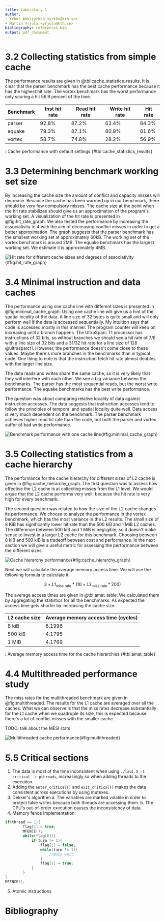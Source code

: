 ```yaml
---
title: Laboratory 1
author:
- Yrkkö Äkkijyrkkä <yrkko@kth.se>
- Martin Yrjölä <yrjola@kth.se>
bibliography: references.bib
output: pdf_document
---
```


3.2 Collecting statistics from simple cache
===========================================

The performance results are given in @tbl:cache_statistics_results. It is clear
that the parser benchmark has the best cache performance because it has the
highest hit rate. The vortex benchmark has the worst performance only scoring a
hit 56.9 percent of the time.

| Benchmark | Inst hit rate | Read hit rate | Write hit rate | Hit rate |
|-----------|---------------|---------------|----------------|----------|
| parser    |         92.8% |         87.2% |          63.4% |    84.3% |
| equake    |         79.3% |         87.1% |          80.9% |    81.6% |
| vortex    |         58.7% |         74.8% |          28.2% |    56.9% |
: Cache performance with default settings {#tbl:cache_statistics_results}

3.3 Determining benchmark working set size
==========================================

By increasing the cache size the amount of conflict and capacity misses will
decrease. Because the cache has been warmed up in our benchmark, there should be
very few compulsory misses. The cache size at the point when the hit rate
stabilizes should give us an approximation of the program's working set. A
visualization of the hit rate is presented in @fig:hit_rate_graph. We also
tested the performance by increasing the associativity to 4 with the aim of
decreasing conflict misses in order to get a better approximation. The graph
suggests that the parser benchmark has the smallest working set at approximately
60kB. The working set of the vortex benchmark is around 2MB. The equake
benchmark has the largest working set. We estimate it is approximately 4MB.

![Hit rate for different cache sizes and degrees of associativity](working_set_size.png){#fig:hit_rate_graph}

3.4 Minimal instruction and data caches
=======================================

The performance using one cache line with different sizes is presented in
@fig:minimal_cache_graph. Using one cache line will give us a hint of the
spatial locality of the data. A line size of 32 bytes is quite small and will
only perform well if the data is accessed sequentially. My intuition says that
code is accessed mostly in this manner. The program counter will keep on
increasing until a branch happens. The UltraSparc T1 processor has instructions
of 32 bits, so without branches we should see a hit rate of 7/8 with a line size
of 32 bits and a 31/32 hit rate for a line size of 128 @ultrasparct1. However,
the performance doesn't come close to these values. Maybe there's more branches
in the benchmarks than in typical code. One thing to note is that the
instruction fetch hit rate almost doubles with the larger line size.

The data reads and writes share the same cache, so it is very likely that they
will interfere with each other. We see a big variance between the benchmarks.
The parser has the most sequential reads, but the worst write performance. The
equake benchmarks has the best write performance.

The question was about comparing relative locality of data against instruction
accesses. The data suggests that instruction accesses tend to follow the
principles of temporal and spatial locality quite well. Data access is very much
dependent on the benchmark. The parser benchmark achieves higher read hit rate
than the code, but both the parser and vortex suffer of bad write performance.

![Benchmark performance with one cache line](minimal_line_size.png){#fig:minimal_cache_graph}

3.5 Collecting statistics from a cache hierarchy
================================================

The performance for the cache hierarchy for different sizes of L2 cache is given
in @fig:cache_hierarchy_graph. The first question was to assess how effective
the L2 cache is at collecting misses from the L1 level. We would argue that the
L2 cache performs very well, because the hit rate is very high for every
benchmark.

The second question was related to how the size of the L2 cache changes its
performance. We choose to analyze the performance in the vortex benchmark, which
has the most variance in the L2 results. The small size of 8 KiB has
significantly lower hit rate than the 500 kiB and 1 MiB L2 caches. The
difference between 500 kiB and 1 MiB is negligible, so it doesn't make sense to
invest in a larger L2 cache for this benchmark. Choosing between 8 kiB and 500
kiB is a tradeoff between cost and performance. In the next section we will give
a useful metric for assessing the performance between the different sizes.

![Cache hierarchy performance](cache_hierarchy.png){#fig:cache_hierarchy_graph}

Next we will calculate the average memory access time. We will use the
following formula to calculate it.

$$ 3 + L1_{\text{miss rate}} * (10 + L2_{\text{miss rate}} * 200) $$

The average access times are given in @tbl:amat_table. We calculated them by
aggregating the statistics for all the benchmarks. As expected the access time
gets shorter by increasing the cache size.

| L2 cache size | Average memory access time (cycles) |
|---------------|-------------------------------------|
| 8 kiB         |                              6.1996 |
| 500 kiB       |                              4.1795 |
| 1 MiB         |                              4.1769 |
: Average memory access time for the cache hierarchies {#tbl:amat_table}


4.4 Multithreaded performance study
===================================

The miss rates for the multithreaded benchmark are given in @fig:multithreaded.
The results for the L1 cache are averaged over all the caches. What we can
observe is that the miss rates decrease substantially for the L1 cache when we
quadruple its size, this is expected because there's a lot of conflict misses
with the smaller cache.

TODO: talk about the MESI stats

![Multithreaded cache performance](multithreaded_caches.png){#fig:multithreaded}

5.5 Critical sections
===================================
1. The data is most of the time inconsistent when using `./lab1.5 -t critical -c pthreads`, increasingly so when adding threads to the execution.
2. Adding the `enter_critical()` and `exit_critical()` makes the data consistent across executions by using mutexes.
3. Dekker's algorithm
    a. The variables are marked volatile in order to protect false writes because both threads are accessing them.
    b. The CPU's out-of-order execution causes the inconsistency of data.    
4. Memory fence Implementation:
```c
if(thread == 1){
        flag[1] = true;
        MFENCE();
        while(flag[0]){
            if(turn != 1){
                flag[1] = false;
                while(turn != 1){
                    //Busy wait
                }
                flag[1] = true;
            }
        }
}
MFENCE();
```

5. Atomic instructions


Bibliography
============

<!-- The bibliography gets populated here automatically thanks to
pandoc-citeproc. -->
